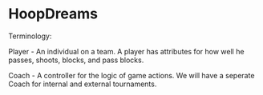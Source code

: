 HoopDreams
==========

Terminology:

Player - An individual on a team. A player has attributes for how well he passes, shoots, blocks, and pass blocks.

Coach - A controller for the logic of game actions. We will have a seperate Coach for internal  and external tournaments.
